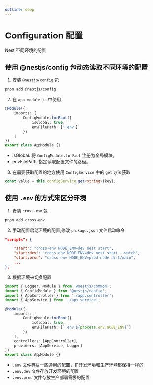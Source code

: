 ```yaml
---
outline: deep
---
```


# Configuration 配置

Nest 不同环境的配置

## 使用 **@nestjs/config** 包动态读取不同环境的配置

1. 安装 `@nestjs/config` 包

```bash
pnpm add @nestjs/config
```

2. 在 `app.module.ts` 中使用

```ts
@Module({
	imports: [
		ConfigModule.forRoot({
			isGlobal: true,
			envFilePath: ['.env']
		})
	]
})
export class AppModule {}
```

- isGlobal: 将 `ConfigModule.forRoot` 注册为全局模块。
- envFilePath: 指定读取配置文件的路径。

3. 在需要获取配置的地方使用 `ConfigService` 中的 `get` 方法获取

```ts
const value = this.configService.get<string>(key);
```

## 使用 `.env` 的方式来区分环境

1. 安装 `cross-env` 包

```bash
pnpm add cross-env
```

2. 手动配置启动环境的配置,修改 `package.json` 文件启动命令

```json
"scripts": {
    ...
    "start": "cross-env NODE_ENV=dev nest start",
    "start:dev": "cross-env NODE_ENV=dev nest start --watch",
    "start:prod": "cross-env NODE_ENV=prod node dist/main",
    ...
},
```

3. 根据环境来切换配置

```ts
import { Logger, Module } from '@nestjs/common';
import { ConfigModule } from '@nestjs/config';
import { AppController } from './app.controller';
import { AppService } from './app.service';

@Module({
	imports: [
		ConfigModule.forRoot({
			isGlobal: true,
			envFilePath: [`.env.${process.env.NODE_ENV}`]
		})
	],
	controllers: [AppController],
	providers: [AppService, Logger]
})
export class AppModule {}
```

- `.env` 文件存放一些通用的配置，在开发环境和生产环境都保持一样的
- `.env.dev` 文件存放开发环境的配置
- `.env.prod` 文件存放生产部署需要的配置
